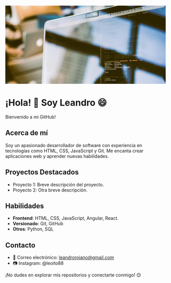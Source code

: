 ![Portada](https://github.com/leoito88/leoito88/blob/main/noteb.jpg)


# ¡Hola! 👋 Soy Leandro 😄

Bienvenido a mi GitHub!

## Acerca de mí

Soy un apasionado desarrollador de software con experiencia en tecnologías como HTML, CSS, JavaScript y Git. Me encanta crear aplicaciones web y aprender nuevas habilidades.

## Proyectos Destacados

- Proyecto 1: Breve descripción del proyecto.
- Proyecto 2: Otra breve descripción.

## Habilidades

- **Frontend**: HTML, CSS, JavaScript, Angular, React.
- **Versionado**: Git, GitHub
- **Otros**: Python, SQL

## Contacto

- 📧 Correo electrónico: leandrorojano@gmail.com
- :camera: Instagram: @leoito88

¡No dudes en explorar mis repositorios y conectarte conmigo! 😊
